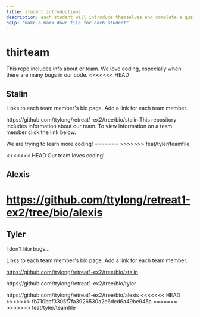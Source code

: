 ```yaml
---
title: student introductions
description: each student will introduce themselves and complete a quick bio
help: "make a mark down file for each student"
---
```


# thirteam

This repo includes info about or team. We love coding, especially when there are many bugs in our code. 
<<<<<<< HEAD

## Stalin

Links to each team member's bio page. Add a link for each team member.

<p>https://github.com/ttylong/retreat1-ex2/tree/bio/stalin
This repository includes information about our team. To view information on a team member click the link below.
<p>We are trying to learn more coding!
=======
>>>>>>> feat/tyler/teamfile

<<<<<<< HEAD
Our team loves coding!

## Alexis

https://github.com/ttylong/retreat1-ex2/tree/bio/alexis
=======
## Tyler

I don't like bugs...

Links to each team member's bio page. Add a link for each team member.

https://github.com/ttylong/retreat1-ex2/tree/bio/stalin
<p>https://github.com/ttylong/retreat1-ex2/tree/bio/tyler
<p>https://github.com/ttylong/retreat1-ex2/tree/bio/alexis
<<<<<<< HEAD
>>>>>>> fb710bcf3305f7fa3926530a2e6dcd6a49be945a
=======
>>>>>>> feat/tyler/teamfile
